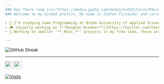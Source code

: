 ```yaml
---
### Hey There <img src="https://media.giphy.com/media/hvRJCLFzcasrR4ia7z/giphy.gif" width="25px">
### Welcome to my GitHub profile. My name is Stefan Pijnacker and currently my main occupation is **Game Development/Programming**.

- 🔭 I’m studying Game Programming at Breda University of Applied Sciences.
- 🎮 Casually working on [**Dungeon Breaker**](https://twitter.com/StefanPijnacker/status/1380787207733178370), a mobile-game set to release on Android and iOS.
- 💫 Working on smaller '**_Mini_**' projects in my free time, these are mostly fun/small simulations

---
```



![GitHub Streak](http://github-readme-streak-stats.herokuapp.com?user=stefanpgd&theme=highcontrast&hide_border=true)  
    
---


<p><a href="https://twitter.com/StefanPijnacker"><img src="https://img.shields.io/badge/twitter-%231DA1F2.svg?&style=for-the-badge&logo=twitter&logoColor=white" height=25></a> <a href="https://www.linkedin.com/in/stefan-pijnacker-6b506a194/"><img src="https://img.shields.io/badge/linkedin-%230077B5.svg?&style=for-the-badge&logo=linkedin&logoColor=white" height=25></a>
  
[![Visits](https://komarev.com/ghpvc/?username=stefanpgd&logo=GitHub&label=Profile%20Views&color=336699&logoColor=white&style=flat-square)](https://github.com/novatorem)
